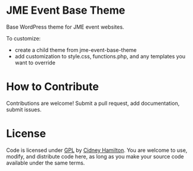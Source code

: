 JME Event Base Theme
====================

Base WordPress theme for JME event websites.

To customize:
* create a child theme from jme-event-base-theme
* add customization to style.css, functions.php, and any templates you want to override

How to Contribute
=================

Contributions are welcome! Submit a pull request, add documentation, submit issues. 

License
=======

Code is licensed under [GPL](http://www.gnu.org/licenses/gpl-3.0.html) by [Cidney Hamilton](http://cidneyhamilton.com). You are welcome to use, modify, and distribute code here, as long as you make your source code available under the same terms.
